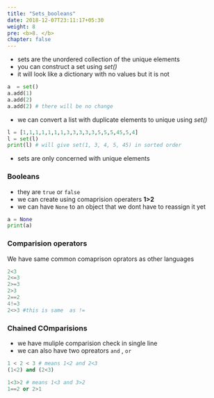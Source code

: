 ```yaml
---
title: "Sets_booleans"
date: 2018-12-07T23:11:17+05:30
weight: 8
pre: <b>8. </b>
chapter: false
---
```


- sets are the unordered collection of the unique elements
- you can construct a set using _set()_
- it will look like a dictionary with no values but it is not
```python
a  = set()
a.add(1)
a.add(2)
a.add(2) # there will be no change
```
- we can convert a list with duplicate elements to unique using _set()_

```python
l = [1,1,1,1,1,1,1,3,3,3,3,3,5,5,5,45,5,4]
l = set(l)
print(l) # will give set(1, 3, 4, 5, 45) in sorted order
```
- sets are only concerned with unique elements

### Booleans

- they are `true` or `false`
- we can create using comaprision operaters __1>2__
- we can have `None` to an object that we dont have to reassign it yet

```python 
a = None
print(a)
```

### Comparision operators

We have same common comaprison oprators as other languages

```python
2<3
2<=3
2>=3
2>3
2==2
4!=3
2<>3 #this is same  as !=
```
### Chained COmparisions
- we have muliple comparision check in single line
- we can also have two opreators `and` , `or`

```python
1 < 2 < 3 # means 1<2 and 2<3
(1<2) and (2<3)

1<3>2 # means 1<3 and 3>2
1==2 or 2>1
```
